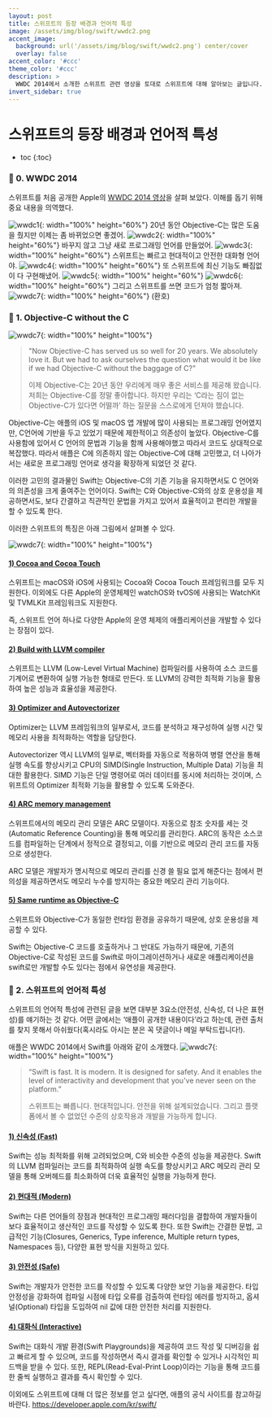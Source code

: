 ```yaml
---
layout: post
title: 스위프트의 등장 배경과 언어적 특성
image: /assets/img/blog/swift/wwdc2.png
accent_image: 
  background: url('/assets/img/blog/swift/wwdc2.png') center/cover
  overlay: false
accent_color: '#ccc'
theme_color: '#ccc'
description: >
  WWDC 2014에서 소개한 스위프트 관련 영상을 토대로 스위프트에 대해 알아보는 글입니다.
invert_sidebar: true
---
```


# 스위프트의 등장 배경과 언어적 특성

* toc
{:toc}


### 📙 0. WWDC 2014

스위프트를 처음 공개한 Apple의 [WWDC 2014 영상](https://www.youtube.com/watch?v=w87fOAG8fjk&t=6232s)을 살펴 보았다. 
이해를 돕기 위해 중요 내용을 의역했다.

![wwdc1](/assets/img/blog/swift/wwdc1.png){: width="100%" height="60%"}
20년 동안 Objective-C는 많은 도움을 줬지만 이제는 좀 바뀌었으면 좋겠어.
![wwdc2](/assets/img/blog/swift/wwdc2.png){: width="100%" height="60%"}
바꾸지 않고 그냥 새로 프로그래밍 언어를 만들었어.
![wwdc3](/assets/img/blog/swift/wwdc3.png){: width="100%" height="60%"}
스위프트는 빠르고 현대적이고 안전한 대화형 언어야.
![wwdc4](/assets/img/blog/swift/wwdc4.png){: width="100%" height="60%"}
또 스위프트에 최신 기능도 빠짐없이 다 구현해냈어.
![wwdc5](/assets/img/blog/swift/wwdc5.png){: width="100%" height="60%"}
![wwdc6](/assets/img/blog/swift/wwdc6.png){: width="100%" height="60%"}
그리고 스위프트를 쓰면 코드가 엄청 짧아져.
![wwdc7](/assets/img/blog/swift/wwdc7.png){: width="100%" height="60%"}
(환호)


### 📙 1. Objective-C without the C

![wwdc7](/assets/img/blog/swift/1-1.png){: width="100%" height="100%"}
> "Now Objective-C has served us so well for 20 years. We absolutely love it. But we had to ask ourselves the question what would it be like if we had Objective-C without the baggage of C?"
>
> 이제 Objective-C는 20년 동안 우리에게 매우 좋은 서비스를 제공해 왔습니다. 저희는 Objective-C를 정말 좋아합니다. 하지만 우리는 ‘C라는 짐이 없는 Objective-C가 있다면 어떨까’ 하는 질문을 스스로에게 던져야 했습니다.

Objective-C는 애플의 iOS 및 macOS 앱 개발에 많이 사용되는 프로그래밍 언어였지만, C언어에 기반을 두고 있었기 때문에 제한적이고 의존성이 높았다. Objective-C를 사용함에 있어서 C 언어의 문법과 기능을 함께 사용해야했고 따라서 코드도 상대적으로 복잡했다. 따라서 애플은 C에 의존하지 않는 Objective-C에 대해 고민했고, 더 나아가서는 새로운 프로그래밍 언어로 생각을 확장하게 되었던 것 같다. 

이러한 고민의 결과물인 Swift는 Objective-C의 기존 기능을 유지하면서도 C 언어와의 의존성을 크게 줄여주는 언어이다. Swift는 C와 Objective-C와의 상호 운용성을 제공하면서도, 보다 간결하고 직관적인 문법을 가지고 있어서 효율적이고 편리한 개발을 할 수 있도록 한다.

이러한 스위프트의 특징은 아래 그림에서 살펴볼 수 있다.

![wwdc7](/assets/img/blog/swift/1-2.png){: width="100%" height="100%"}

#### <u> 1) Cocoa and Cocoa Touch </u>

스위프트는 macOS와 iOS에 사용되는 Cocoa와 Cocoa Touch 프레임워크를 모두 지원한다. 이외에도 다른 Apple의 운영체제인 watchOS와 tvOS에 사용되는 WatchKit 및 TVMLKit 프레임워크도 지원한다.

즉, 스위프트 언어 하나로 다양한 Apple의 운영 체제의 애플리케이션을 개발할 수 있다는 장점이 있다.

#### <u> 2) Build with LLVM compiler </u>

스위프트는 LLVM (Low-Level Virtual Machine) 컴파일러를 사용하여 소스 코드를 기계어로 변환하여 실행 가능한 형태로 만든다. 또 LLVM의 강력한 최적화 기능을 활용하여 높은 성능과 효율성을 제공한다.

#### <u> 3) Optimizer and Autovectorizer </u>

Optimizer는 LLVM 프레임워크의 일부로서, 코드를 분석하고 재구성하여 실행 시간 및 메모리 사용을 최적화하는 역할을 담당한다. 

Autovectorizer 역시 LLVM의 일부로, 벡터화를 자동으로 적용하여 병렬 연산을 통해 실행 속도를 향상시키고 CPU의 SIMD(Single Instruction, Multiple Data) 기능을 최대한 활용한다. SIMD 기능은 단일 명령어로 여러 데이터를 동시에 처리하는 것이며, 스위프트의 Optimizer 최적화 기능을 활용할 수 있도록 도와준다.

#### <u> 4) ARC memory management </u>

스위프트에서의 메모리 관리 모델은 ARC 모델이다. 자동으로 참조 숫자를 세는 것(Automatic Reference Counting)을 통해 메모리를 관리한다. ARC의 동작은 소스코드를 컴파일하는 단계에서 정적으로 결정되고,
이를 기반으로 메모리 관리 코드를 자동으로 생성한다.

ARC 모델은 개발자가 명시적으로 메모리 관리를 신경 쓸 필요 없게 해준다는 점에서 편의성을 제공하면서도 메모리 누수를 방지하는 중요한 메모리 관리 기능이다.

#### <u> 5) Same runtime as Objective-C </u>

스위프트와 Objective-C가 동일한 런타임 환경을 공유하기 때문에, 상호 운용성을 제공할 수 있다. 

Swift는 Objective-C 코드를 호출하거나 그 반대도 가능하기 때문에, 기존의 Objective-C로 작성된 코드를 Swift로 마이그레이션하거나 새로운 애플리케이션을 swift로만 개발할 수도 있다는 점에서 유연성을 제공한다.


### 📙 2. 스위프트의 언어적 특성

스위프트의 언어적 특성에 관련된 글을 보면 대부분 3요소(안전성, 신속성, 더 나은 표현성)를 얘기하는 것 같다. 어떤 글에서는 ‘애플이 공개한 내용이다’라고 하는데, 관련 출처를 찾지 못해서 아쉬웠다(혹시라도 아시는 분은 꼭 댓글이나 메일 부탁드립니다!).

애플은 WWDC 2014에서 Swift를 아래와 같이 소개했다.
![wwdc7](/assets/img/blog/swift/2-1.png){: width="100%" height="100%"}

> “Swift is fast. It is modern. It is designed for safety. And it enables the level of interactivity and development that you've never seen on the platform.”
>
> 스위프트는 빠릅니다. 현대적입니다. 안전을 위해 설계되었습니다. 그리고 플랫폼에서 볼 수 없었던 수준의 상호작용과 개발을 가능하게 합니다.

#### <u> 1) 신속성 (Fast) </u>

Swift는 성능 최적화를 위해 고려되었으며, C와 비슷한 수준의 성능을 제공한다. Swift의 LLVM 컴파일러는 코드를 최적화하여 실행 속도를 향상시키고 ARC 메모리 관리 모델을 통해 오버헤드를 최소화하여 더욱 효율적인 실행을 가능하게 한다.

#### <u> 2) 현대적 (Modern) </u>

Swift는 다른 언어들의 장점과 현대적인 프로그래밍 패러다임을 결합하여 개발자들이 보다 효율적이고 생산적인 코드를 작성할 수 있도록 한다. 또한 Swift는 간결한 문법, 고급적인 기능(Closures, Generics, Type inference, Multiple return types, Namespaces 등), 다양한 표현 방식을 지원하고 있다.

#### <u> 3) 안전성 (Safe) </u>

Swift는 개발자가 안전한 코드를 작성할 수 있도록 다양한 보안 기능을 제공한다. 타입 안정성을 강화하여 컴파일 시점에 타입 오류를 검출하여 런타임 에러를 방지하고, 옵셔널(Optional) 타입을 도입하여 nil 값에 대한 안전한 처리를 지원한다.

#### <u> 4) 대화식 (Interactive) </u>

Swift는 대화식 개발 환경(Swift Playgrounds)을 제공하여 코드 작성 및 디버깅을 쉽고 빠르게 할 수 있으며, 코드를 작성하면서 즉시 결과를 확인할 수 있거나 시각적인 피드백을 받을 수 있다. 또한, REPL(Read-Eval-Print Loop)이라는 기능을 통해 코드를 한 줄씩 실행하고 결과를 즉시 확인할 수 있다.


이외에도 스위프트에 대해 더 많은 정보를 얻고 싶다면, 애플의 공식 사이트를 참고하길 바란다.
https://developer.apple.com/kr/swift/
